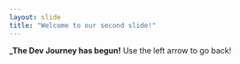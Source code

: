 ```yaml
---
layout: slide
title: "Welcome to our second slide!"
---
```

**_The Dev Journey has begun!**
Use the left arrow to go back!
